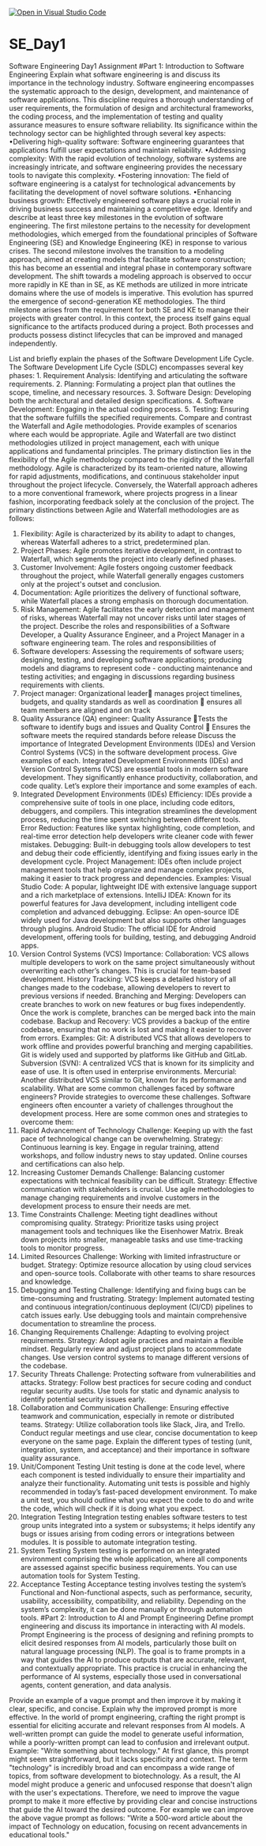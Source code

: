 [![Open in Visual Studio Code](https://classroom.github.com/assets/open-in-vscode-2e0aaae1b6195c2367325f4f02e2d04e9abb55f0b24a779b69b11b9e10269abc.svg)](https://classroom.github.com/online_ide?assignment_repo_id=16174754&assignment_repo_type=AssignmentRepo)
# SE_Day1
Software Engineering Day1 Assignment
#Part 1: Introduction to Software Engineering
Explain what software engineering is and discuss its importance in the technology industry.
Software engineering encompasses the systematic approach to the design, development, and maintenance of software applications. This discipline requires a thorough understanding of user requirements, the formulation of design and architectural frameworks, the coding process, and the implementation of testing and quality assurance measures to ensure software reliability. Its significance within the technology sector can be highlighted through several key aspects:
•Delivering high-quality software: Software engineering guarantees that applications fulfill user expectations and maintain reliability.
•Addressing complexity: With the rapid evolution of technology, software systems are increasingly intricate, and software engineering provides the necessary tools to navigate this complexity.
•Fostering innovation: The field of software engineering is a catalyst for technological advancements by facilitating the development of novel software solutions.
•Enhancing business growth: Effectively engineered software plays a crucial role in driving business success and maintaining a competitive edge.
Identify and describe at least three key milestones in the evolution of software engineering.
The first milestone pertains to the necessity for development methodologies, which emerged from the foundational principles of Software Engineering (SE) and Knowledge Engineering (KE) in response to various crises. 
The second milestone involves the transition to a modeling approach, aimed at creating models that facilitate software construction; this has become an essential and integral phase in contemporary software development. The shift towards a modeling approach is observed to occur more rapidly in KE than in SE, as KE methods are utilized in more intricate domains where the use of models is imperative. This evolution has spurred the emergence of second-generation KE methodologies. 
The third milestone arises from the requirement for both SE and KE to manage their projects with greater control. In this context, the process itself gains equal significance to the artifacts produced during a project. Both processes and products possess distinct lifecycles that can be improved and managed independently.

List and briefly explain the phases of the Software Development Life Cycle.
The Software Development Life Cycle (SDLC) encompasses several key phases: 1. Requirement Analysis: Identifying and articulating the software requirements. 
2. Planning: Formulating a project plan that outlines the scope, timeline, and necessary resources. 
3. Software Design: Developing both the architectural and detailed design specifications. 
4. Software Development: Engaging in the actual coding process. 
5. Testing: Ensuring that the software fulfills the specified requirements.
Compare and contrast the Waterfall and Agile methodologies. Provide examples of scenarios where each would be appropriate.
Agile and Waterfall are two distinct methodologies utilized in project management, each with unique applications and fundamental principles. The primary distinction lies in the flexibility of the Agile methodology compared to the rigidity of the Waterfall methodology. Agile is characterized by its team-oriented nature, allowing for rapid adjustments, modifications, and continuous stakeholder input throughout the project lifecycle. Conversely, the Waterfall approach adheres to a more conventional framework, where projects progress in a linear fashion, incorporating feedback solely at the conclusion of the project.
The primary distinctions between Agile and Waterfall methodologies are as follows: 
1. Flexibility: Agile is characterized by its ability to adapt to changes, whereas Waterfall adheres to a strict, predetermined plan. 
2. Project Phases: Agile promotes iterative development, in contrast to Waterfall, which segments the project into clearly defined phases. 
3. Customer Involvement: Agile fosters ongoing customer feedback throughout the project, while Waterfall generally engages customers only at the project's outset and conclusion.
4. Documentation: Agile prioritizes the delivery of functional software, while Waterfall places a strong emphasis on thorough documentation. 
5. Risk Management: Agile facilitates the early detection and management of risks, whereas Waterfall may not uncover risks until later stages of the project.
Describe the roles and responsibilities of a Software Developer, a Quality Assurance Engineer, and a Project Manager in a software engineering team.
The roles and responsibilities of 
1.	Software developers: Assessing the requirements of software users; designing, testing, and developing software applications; producing models and diagrams to represent code - conducting maintenance and testing activities; and engaging in discussions regarding business requirements with clients.
2.	Project manager:  Organizational leader manages project timelines, budgets, and quality standards as well as coordination  ensures all team members are aligned and on track
3.	Quality Assurance (QA) engineer: Quality Assurance Tests the software to identify bugs and issues and Quality Control  Ensures the software meets the required standards before release
Discuss the importance of Integrated Development Environments (IDEs) and Version Control Systems (VCS) in the software development process. Give examples of each.
Integrated Development Environments (IDEs) and Version Control Systems (VCS) are essential tools in modern software development. They significantly enhance productivity, collaboration, and code quality. Let’s explore their importance and some examples of each.
1.	Integrated Development Environments (IDEs)
Efficiency: IDEs provide a comprehensive suite of tools in one place, including code editors, debuggers, and compilers. This integration streamlines the development process, reducing the time spent switching between different tools.
Error Reduction: Features like syntax highlighting, code completion, and real-time error detection help developers write cleaner code with fewer mistakes.
Debugging: Built-in debugging tools allow developers to test and debug their code efficiently, identifying and fixing issues early in the development cycle.
Project Management: IDEs often include project management tools that help organize and manage complex projects, making it easier to track progress and dependencies.
Examples:
Visual Studio Code: A popular, lightweight IDE with extensive language support and a rich marketplace of extensions.
IntelliJ IDEA: Known for its powerful features for Java development, including intelligent code completion and advanced debugging.
Eclipse: An open-source IDE widely used for Java development but also supports other languages through plugins.
Android Studio: The official IDE for Android development, offering tools for building, testing, and debugging Android apps.
2.	Version Control Systems (VCS)
Importance:
Collaboration: VCS allows multiple developers to work on the same project simultaneously without overwriting each other’s changes. This is crucial for team-based development.
History Tracking: VCS keeps a detailed history of all changes made to the codebase, allowing developers to revert to previous versions if needed.
Branching and Merging: Developers can create branches to work on new features or bug fixes independently. Once the work is complete, branches can be merged back into the main codebase.
Backup and Recovery: VCS provides a backup of the entire codebase, ensuring that no work is lost and making it easier to recover from errors.
Examples:
Git: A distributed VCS that allows developers to work offline and provides powerful branching and merging capabilities. Git is widely used and supported by platforms like GitHub and GitLab.
Subversion (SVN): A centralized VCS that is known for its simplicity and ease of use. It is often used in enterprise environments.
Mercurial: Another distributed VCS similar to Git, known for its performance and scalability.
What are some common challenges faced by software engineers? Provide strategies to overcome these challenges.
Software engineers often encounter a variety of challenges throughout the development process. Here are some common ones and strategies to overcome them:
1. Rapid Advancement of Technology
Challenge: Keeping up with the fast pace of technological change can be overwhelming.
Strategy: Continuous learning is key. Engage in regular training, attend workshops, and follow industry news to stay updated. Online courses and certifications can also help.
2. Increasing Customer Demands
Challenge: Balancing customer expectations with technical feasibility can be difficult.
Strategy: Effective communication with stakeholders is crucial. Use agile methodologies to manage changing requirements and involve customers in the development process to ensure their needs are met.
3. Time Constraints
Challenge: Meeting tight deadlines without compromising quality.
Strategy: Prioritize tasks using project management tools and techniques like the Eisenhower Matrix. Break down projects into smaller, manageable tasks and use time-tracking tools to monitor progress.
4. Limited Resources
Challenge: Working with limited infrastructure or budget.
Strategy: Optimize resource allocation by using cloud services and open-source tools. Collaborate with other teams to share resources and knowledge.
5. Debugging and Testing
Challenge: Identifying and fixing bugs can be time-consuming and frustrating.
Strategy: Implement automated testing and continuous integration/continuous deployment (CI/CD) pipelines to catch issues early. Use debugging tools and maintain comprehensive documentation to streamline the process.
6. Changing Requirements
Challenge: Adapting to evolving project requirements.
Strategy: Adopt agile practices and maintain a flexible mindset. Regularly review and adjust project plans to accommodate changes. Use version control systems to manage different versions of the codebase.
7. Security Threats
Challenge: Protecting software from vulnerabilities and attacks.
Strategy: Follow best practices for secure coding and conduct regular security audits. Use tools for static and dynamic analysis to identify potential security issues early.
8. Collaboration and Communication
Challenge: Ensuring effective teamwork and communication, especially in remote or distributed teams.
Strategy: Utilize collaboration tools like Slack, Jira, and Trello. Conduct regular meetings and use clear, concise documentation to keep everyone on the same page.
Explain the different types of testing (unit, integration, system, and acceptance) and their importance in software quality assurance.
1. Unit/Component Testing
Unit testing is done at the code level, where each component is tested individually to ensure their impartiality and analyze their functionality. Automating unit tests is possible and highly recommended in today’s fast-paced development environment. To make a unit test, you should outline what you expect the code to do and write the code, which will check if it is doing what you expect.
2. Integration Testing
Integration testing enables software testers to test group units integrated into a system or subsystems; it helps identify any bugs or issues arising from coding errors or integrations between modules. It is possible to automate integration testing.
3. System Testing
System testing is performed on an integrated environment comprising the whole application, where all components are assessed against specific business requirements. You can use automation tools for System Testing.
4. Acceptance Testing
Acceptance testing involves testing the system’s Functional and Non-functional aspects, such as performance, security, usability, accessibility, compatibility, and reliability. Depending on the system’s complexity, it can be done manually or through automation tools. 
#Part 2: Introduction to AI and Prompt Engineering
Define prompt engineering and discuss its importance in interacting with AI models.
Prompt Engineering is the process of designing and refining prompts to elicit desired responses from AI models, particularly those built on natural language processing (NLP). The goal is to frame prompts in a way that guides the AI to produce outputs that are accurate, relevant, and contextually appropriate. This practice is crucial in enhancing the performance of AI systems, especially those used in conversational agents, content generation, and data analysis.

Provide an example of a vague prompt and then improve it by making it clear, specific, and concise. Explain why the improved prompt is more effective.
In the world of prompt engineering, crafting the right prompt is essential for eliciting accurate and relevant responses from AI models. A well-written prompt can guide the model to generate useful information, while a poorly-written prompt can lead to confusion and irrelevant output.
Example:  "Write something about technology."
At first glance, this prompt might seem straightforward, but it lacks specificity and context. The term "technology" is incredibly broad and can encompass a wide range of topics, from software development to biotechnology. As a result, the AI model might produce a generic and unfocused response that doesn't align with the user's expectations.
Therefore, we need to improve the vague prompt to make it more effective by providing clear and concise instructions that guide the AI toward the desired outcome. For example we can improve the above vague prompt as follows: "Write a 500-word article about the impact of Technology on education, focusing on recent advancements in educational tools."
